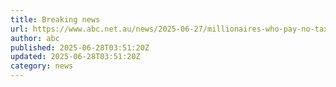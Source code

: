 ```yaml
---
title: Breaking news
url: https://www.abc.net.au/news/2025-06-27/millionaires-who-pay-no-tax-and-richest-and-poorest-postcodes/105468666
author: abc
published: 2025-06-28T03:51:20Z
updated: 2025-06-28T03:51:20Z
category: news
---
```

